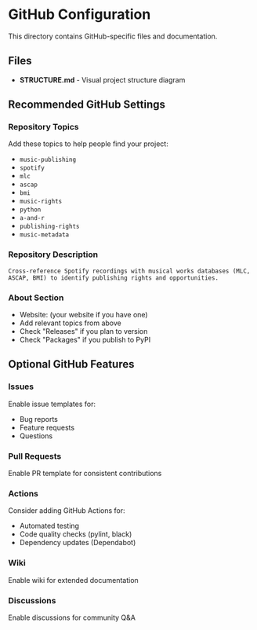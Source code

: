# GitHub Configuration

This directory contains GitHub-specific files and documentation.

## Files

- **STRUCTURE.md** - Visual project structure diagram

## Recommended GitHub Settings

### Repository Topics
Add these topics to help people find your project:
- `music-publishing`
- `spotify`
- `mlc`
- `ascap`
- `bmi`
- `music-rights`
- `python`
- `a-and-r`
- `publishing-rights`
- `music-metadata`

### Repository Description
```
Cross-reference Spotify recordings with musical works databases (MLC, ASCAP, BMI) to identify publishing rights and opportunities.
```

### About Section
- Website: (your website if you have one)
- Add relevant topics from above
- Check "Releases" if you plan to version
- Check "Packages" if you publish to PyPI

## Optional GitHub Features

### Issues
Enable issue templates for:
- Bug reports
- Feature requests
- Questions

### Pull Requests
Enable PR template for consistent contributions

### Actions
Consider adding GitHub Actions for:
- Automated testing
- Code quality checks (pylint, black)
- Dependency updates (Dependabot)

### Wiki
Enable wiki for extended documentation

### Discussions
Enable discussions for community Q&A
